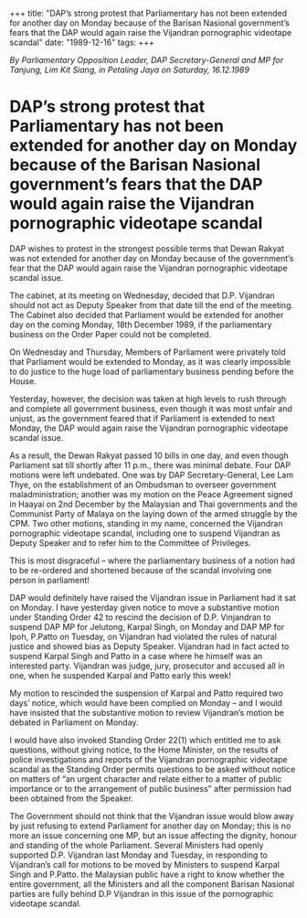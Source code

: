 +++ 
title: "DAP’s strong protest that Parliamentary has not been extended for another day on Monday because of the Barisan Nasional government’s fears that the DAP would again raise the Vijandran pornographic videotape scandal"
date: "1989-12-16"
tags:
+++

_By Parliamentary Opposition Leader, DAP Secretary-General and MP for Tanjung, Lim Kit Siang, in Petaling Jaya on Saturday, 16.12.1989_
								
# DAP’s strong protest that Parliamentary has not been extended for another day on Monday because of the Barisan Nasional government’s fears that the DAP would again raise the Vijandran pornographic videotape scandal
						
DAP wishes to protest in the strongest possible terms that Dewan Rakyat was not extended for another day on Monday because of the government’s fear that the DAP would again raise the Vijandran pornographic videotape scandal issue.</u>

The cabinet, at its meeting on Wednesday, decided that D.P. Vijandran should not act as Deputy Speaker from that date till the end of the meeting. The Cabinet also decided that Parliament would be extended for another day on the coming Monday, 18th December 1989, if the parliamentary business on the Order Paper could not be completed.

On Wednesday and Thursday, Members of Parliament were privately told that Parliament would be extended to Monday, as it was clearly impossible to do justice to the huge load of parliamentary business pending before the House.

Yesterday, however, the decision was taken at high levels to rush through and complete all government business, even though it was most unfair and unjust, as the government feared that if Parliament is extended to next Monday, the DAP would again raise the Vijandran pornographic videotape scandal issue.

As a result, the Dewan Rakyat passed 10 bills in one day, and even though Parliament sat till shortly after 11 p.m., there was minimal debate. Four DAP motions were left undebated. One was by DAP Secretary-General, Lee Lam Thye, on the establishment of an Ombudsman to overseer government maladministration; another was my motion on the Peace Agreement signed in Haayai on 2nd December by the Malaysian and Thai governments and the Communist Party of Malaya on the laying down of the armed struggle by the CPM. Two other motions, standing in my name, concerned the Vijandran pornographic videotape scandal, including one to suspend Vijandran as Deputy Speaker and to refer him to the Committee of Privileges.

This is most disgraceful – where the parliamentary business of a notion had to be re-ordered and shortened because of the scandal involving one person in parliament!

DAP would definitely have raised the Vijandran issue in Parliament had it sat on Monday. I have yesterday given notice to move a substantive motion under Standing Order 42 to rescind the decision of D.P. Vinjandran to suspend DAP MP for Jelutong, Karpal Singh, on Monday and DAP MP for Ipoh, P.Patto on Tuesday, on Vijandran had violated the rules of natural justice and showed bias as Deputy Speaker. Vijandran had in fact acted to suspend Karpal Singh and Patto in a case where he himself was an interested party. Vijandran was judge, jury, prosecutor and accused all in one, when he suspended Karpal and Patto early this week!

My motion to rescinded the suspension of Karpal and Patto required two days’ notice, which would have been complied on Monday – and I would have insisted that the substantive motion to review Vijandran’s motion be debated in Parliament on Monday.

I would have also invoked Standing Order 22(1) which entitled me to ask questions, without giving notice, to the Home Minister, on the results of police investigations and reports of the Vijandran pornographic videotape scandal as the Standing Order permits questions to be asked without notice on matters of “an urgent character and relate either to a matter of public importance or to the arrangement of public business” after permission had been obtained from the Speaker.

The Government should not think that the Vijandran issue would blow away by just refusing to extend Parliament for another day on Monday; this is no more an issue concerning one MP, but an issue affecting the dignity, honour and standing of the whole Parliament.
Several Ministers had openly supported D.P. Vijandran last Monday and Tuesday, in responding to Vijandran’s call for motions to be moved by Ministers to suspend Karpal Singh and P.Patto. the Malaysian public have a right to know whether the entire government, all the Ministers and all the component Barisan Nasional parties are fully behind D.P Vijandran in this issue of the pornographic videotape scandal. 
 
